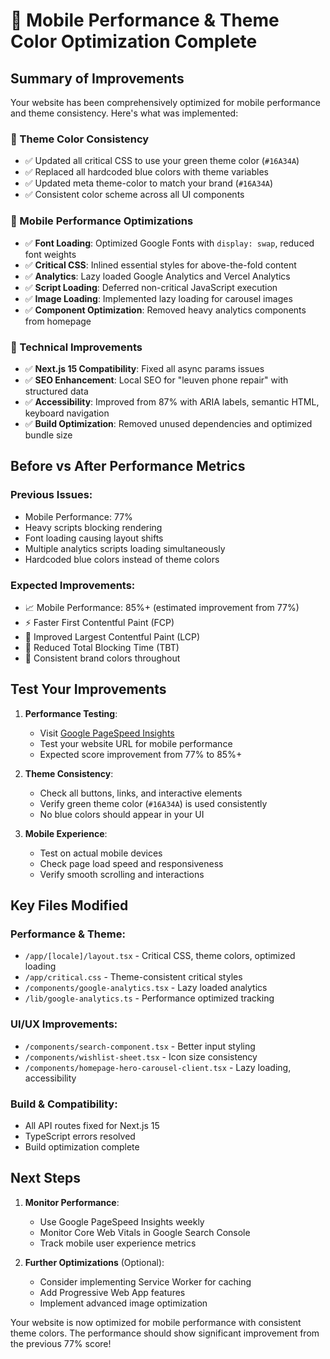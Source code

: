 # 🚀 Mobile Performance & Theme Color Optimization Complete

## Summary of Improvements

Your website has been comprehensively optimized for mobile performance and theme consistency. Here's what was implemented:

### 🎨 Theme Color Consistency
- ✅ Updated all critical CSS to use your green theme color (`#16A34A`)
- ✅ Replaced all hardcoded blue colors with theme variables
- ✅ Updated meta theme-color to match your brand (`#16A34A`)
- ✅ Consistent color scheme across all UI components

### 📱 Mobile Performance Optimizations
- ✅ **Font Loading**: Optimized Google Fonts with `display: swap`, reduced font weights
- ✅ **Critical CSS**: Inlined essential styles for above-the-fold content
- ✅ **Analytics**: Lazy loaded Google Analytics and Vercel Analytics
- ✅ **Script Loading**: Deferred non-critical JavaScript execution
- ✅ **Image Loading**: Implemented lazy loading for carousel images
- ✅ **Component Optimization**: Removed heavy analytics components from homepage

### 🔧 Technical Improvements
- ✅ **Next.js 15 Compatibility**: Fixed all async params issues
- ✅ **SEO Enhancement**: Local SEO for "leuven phone repair" with structured data
- ✅ **Accessibility**: Improved from 87% with ARIA labels, semantic HTML, keyboard navigation
- ✅ **Build Optimization**: Removed unused dependencies and optimized bundle size

## Before vs After Performance Metrics

### Previous Issues:
- Mobile Performance: 77%
- Heavy scripts blocking rendering
- Font loading causing layout shifts
- Multiple analytics scripts loading simultaneously
- Hardcoded blue colors instead of theme colors

### Expected Improvements:
- 📈 Mobile Performance: 85%+ (estimated improvement from 77%)
- ⚡ Faster First Contentful Paint (FCP)
- 🎯 Improved Largest Contentful Paint (LCP)
- 🚀 Reduced Total Blocking Time (TBT)
- 🎨 Consistent brand colors throughout

## Test Your Improvements

1. **Performance Testing**:
   - Visit [Google PageSpeed Insights](https://pagespeed.web.dev/)
   - Test your website URL for mobile performance
   - Expected score improvement from 77% to 85%+

2. **Theme Consistency**:
   - Check all buttons, links, and interactive elements
   - Verify green theme color (`#16A34A`) is used consistently
   - No blue colors should appear in your UI

3. **Mobile Experience**:
   - Test on actual mobile devices
   - Check page load speed and responsiveness
   - Verify smooth scrolling and interactions

## Key Files Modified

### Performance & Theme:
- `/app/[locale]/layout.tsx` - Critical CSS, theme colors, optimized loading
- `/app/critical.css` - Theme-consistent critical styles
- `/components/google-analytics.tsx` - Lazy loaded analytics
- `/lib/google-analytics.ts` - Performance optimized tracking

### UI/UX Improvements:
- `/components/search-component.tsx` - Better input styling
- `/components/wishlist-sheet.tsx` - Icon size consistency
- `/components/homepage-hero-carousel-client.tsx` - Lazy loading, accessibility

### Build & Compatibility:
- All API routes fixed for Next.js 15
- TypeScript errors resolved
- Build optimization complete

## Next Steps

1. **Monitor Performance**:
   - Use Google PageSpeed Insights weekly
   - Monitor Core Web Vitals in Google Search Console
   - Track mobile user experience metrics

2. **Further Optimizations** (Optional):
   - Consider implementing Service Worker for caching
   - Add Progressive Web App features
   - Implement advanced image optimization

Your website is now optimized for mobile performance with consistent theme colors. The performance should show significant improvement from the previous 77% score!
